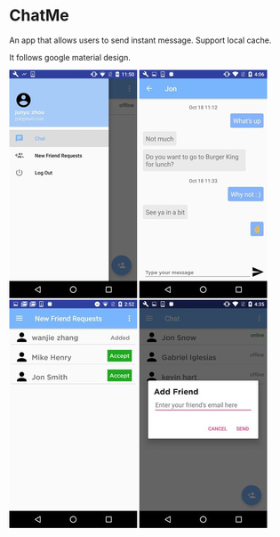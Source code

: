 # ChatMe

An app that allows users to send instant message.
Support local cache.

It follows google material design. 

![](demoPhotos/menu.jpg?raw=true "Chat Menu")
![](demoPhotos/newChatDemo.jpg?raw=true "Chat Screen")
![](demoPhotos/requestDemo.jpg?raw=true "request Screen")
![](demoPhotos/addFriendDemo.jpg?raw=true "addFriend Screen")
